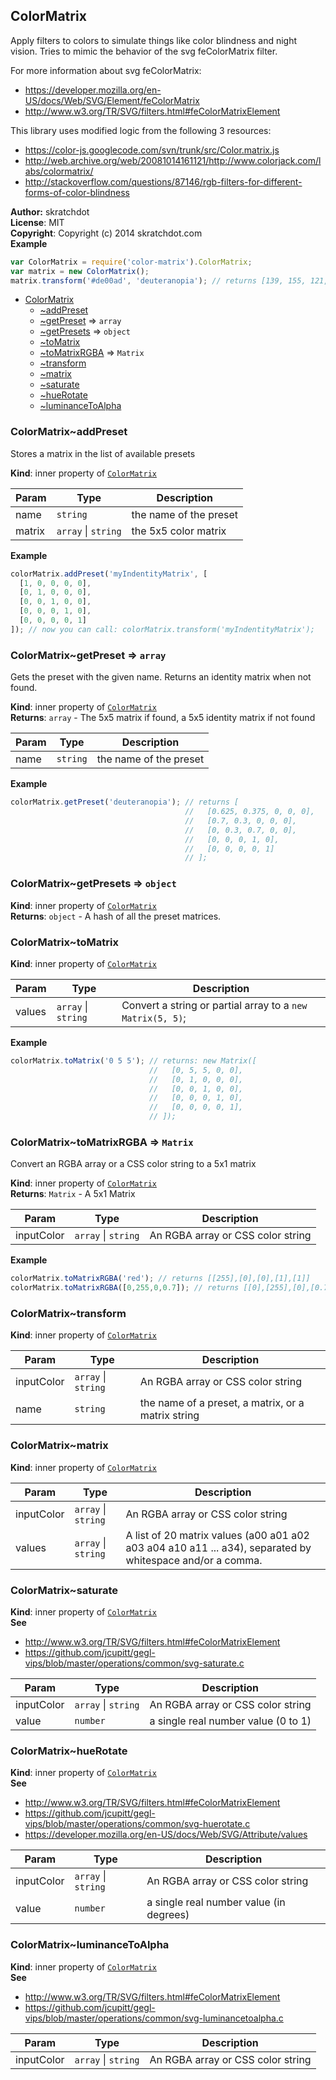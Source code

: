 <a name="module_ColorMatrix"></a>
## ColorMatrix
Apply filters to colors to simulate things like color blindness and night vision.
Tries to mimic the behavior of the svg feColorMatrix filter.

For more information about svg feColorMatrix:

- https://developer.mozilla.org/en-US/docs/Web/SVG/Element/feColorMatrix
- http://www.w3.org/TR/SVG/filters.html#feColorMatrixElement

This library uses modified logic from the following 3 resources:

- https://color-js.googlecode.com/svn/trunk/src/Color.matrix.js
- http://web.archive.org/web/20081014161121/http://www.colorjack.com/labs/colormatrix/
- http://stackoverflow.com/questions/87146/rgb-filters-for-different-forms-of-color-blindness

**Author:** skratchdot  
**License**: MIT  
**Copyright**: Copyright (c) 2014 skratchdot.com  
**Example**  
```js
var ColorMatrix = require('color-matrix').ColorMatrix;
var matrix = new ColorMatrix();
matrix.transform('#de00ad', 'deuteranopia'); // returns [139, 155, 121, 1]
```

* [ColorMatrix](#module_ColorMatrix)
  * [~addPreset](#module_ColorMatrix..addPreset)
  * [~getPreset](#module_ColorMatrix..getPreset) ⇒ <code>array</code>
  * [~getPresets](#module_ColorMatrix..getPresets) ⇒ <code>object</code>
  * [~toMatrix](#module_ColorMatrix..toMatrix)
  * [~toMatrixRGBA](#module_ColorMatrix..toMatrixRGBA) ⇒ <code>Matrix</code>
  * [~transform](#module_ColorMatrix..transform)
  * [~matrix](#module_ColorMatrix..matrix)
  * [~saturate](#module_ColorMatrix..saturate)
  * [~hueRotate](#module_ColorMatrix..hueRotate)
  * [~luminanceToAlpha](#module_ColorMatrix..luminanceToAlpha)

<a name="module_ColorMatrix..addPreset"></a>
### ColorMatrix~addPreset
Stores a matrix in the list of available presets

**Kind**: inner property of <code>[ColorMatrix](#module_ColorMatrix)</code>  

| Param | Type | Description |
| --- | --- | --- |
| name | <code>string</code> | the name of the preset |
| matrix | <code>array</code> &#124; <code>string</code> | the 5x5 color matrix |

**Example**  
```js
colorMatrix.addPreset('myIndentityMatrix', [
  [1, 0, 0, 0, 0],
  [0, 1, 0, 0, 0],
  [0, 0, 1, 0, 0],
  [0, 0, 0, 1, 0],
  [0, 0, 0, 0, 1]
]); // now you can call: colorMatrix.transform('myIndentityMatrix');
```
<a name="module_ColorMatrix..getPreset"></a>
### ColorMatrix~getPreset ⇒ <code>array</code>
Gets the preset with the given name. Returns an identity matrix
when not found.

**Kind**: inner property of <code>[ColorMatrix](#module_ColorMatrix)</code>  
**Returns**: <code>array</code> - The 5x5 matrix if found, a 5x5 identity matrix if not found  

| Param | Type | Description |
| --- | --- | --- |
| name | <code>string</code> | the name of the preset |

**Example**  
```js
colorMatrix.getPreset('deuteranopia'); // returns [
                                       //   [0.625, 0.375, 0, 0, 0],
                                       //   [0.7, 0.3, 0, 0, 0],
                                       //   [0, 0.3, 0.7, 0, 0],
                                       //   [0, 0, 0, 1, 0],
                                       //   [0, 0, 0, 0, 1]
                                       // ];
```
<a name="module_ColorMatrix..getPresets"></a>
### ColorMatrix~getPresets ⇒ <code>object</code>
**Kind**: inner property of <code>[ColorMatrix](#module_ColorMatrix)</code>  
**Returns**: <code>object</code> - A hash of all the preset matrices.  
<a name="module_ColorMatrix..toMatrix"></a>
### ColorMatrix~toMatrix
**Kind**: inner property of <code>[ColorMatrix](#module_ColorMatrix)</code>  

| Param | Type | Description |
| --- | --- | --- |
| values | <code>array</code> &#124; <code>string</code> | Convert a string or partial array to a `new Matrix(5, 5)`; |

**Example**  
```js
colorMatrix.toMatrix('0 5 5'); // returns: new Matrix([
                               //   [0, 5, 5, 0, 0],
                               //   [0, 1, 0, 0, 0],
                               //   [0, 0, 1, 0, 0],
                               //   [0, 0, 0, 1, 0],
                               //   [0, 0, 0, 0, 1],
                               // ]);
```
<a name="module_ColorMatrix..toMatrixRGBA"></a>
### ColorMatrix~toMatrixRGBA ⇒ <code>Matrix</code>
Convert an RGBA array or a CSS color string to a 5x1 matrix

**Kind**: inner property of <code>[ColorMatrix](#module_ColorMatrix)</code>  
**Returns**: <code>Matrix</code> - A 5x1 Matrix  

| Param | Type | Description |
| --- | --- | --- |
| inputColor | <code>array</code> &#124; <code>string</code> | An RGBA array or CSS color string |

**Example**  
```js
colorMatrix.toMatrixRGBA('red'); // returns [[255],[0],[0],[1],[1]]
colorMatrix.toMatrixRGBA([0,255,0,0.7]); // returns [[0],[255],[0],[0.7],[1]]
```
<a name="module_ColorMatrix..transform"></a>
### ColorMatrix~transform
**Kind**: inner property of <code>[ColorMatrix](#module_ColorMatrix)</code>  

| Param | Type | Description |
| --- | --- | --- |
| inputColor | <code>array</code> &#124; <code>string</code> | An RGBA array or CSS color string |
| name | <code>string</code> | the name of a preset, a matrix, or a matrix string |

<a name="module_ColorMatrix..matrix"></a>
### ColorMatrix~matrix
**Kind**: inner property of <code>[ColorMatrix](#module_ColorMatrix)</code>  

| Param | Type | Description |
| --- | --- | --- |
| inputColor | <code>array</code> &#124; <code>string</code> | An RGBA array or CSS color string |
| values | <code>array</code> &#124; <code>string</code> | A list of 20 matrix values (a00 a01 a02 a03 a04 a10 a11 ... a34), separated by whitespace and/or a comma. |

<a name="module_ColorMatrix..saturate"></a>
### ColorMatrix~saturate
**Kind**: inner property of <code>[ColorMatrix](#module_ColorMatrix)</code>  
**See**

- http://www.w3.org/TR/SVG/filters.html#feColorMatrixElement
- https://github.com/jcupitt/gegl-vips/blob/master/operations/common/svg-saturate.c


| Param | Type | Description |
| --- | --- | --- |
| inputColor | <code>array</code> &#124; <code>string</code> | An RGBA array or CSS color string |
| value | <code>number</code> | a single real number value (0 to 1) |

<a name="module_ColorMatrix..hueRotate"></a>
### ColorMatrix~hueRotate
**Kind**: inner property of <code>[ColorMatrix](#module_ColorMatrix)</code>  
**See**

- http://www.w3.org/TR/SVG/filters.html#feColorMatrixElement
- https://github.com/jcupitt/gegl-vips/blob/master/operations/common/svg-huerotate.c
- https://developer.mozilla.org/en-US/docs/Web/SVG/Attribute/values


| Param | Type | Description |
| --- | --- | --- |
| inputColor | <code>array</code> &#124; <code>string</code> | An RGBA array or CSS color string |
| value | <code>number</code> | a single real number value (in degrees) |

<a name="module_ColorMatrix..luminanceToAlpha"></a>
### ColorMatrix~luminanceToAlpha
**Kind**: inner property of <code>[ColorMatrix](#module_ColorMatrix)</code>  
**See**

- http://www.w3.org/TR/SVG/filters.html#feColorMatrixElement
- https://github.com/jcupitt/gegl-vips/blob/master/operations/common/svg-luminancetoalpha.c


| Param | Type | Description |
| --- | --- | --- |
| inputColor | <code>array</code> &#124; <code>string</code> | An RGBA array or CSS color string |

